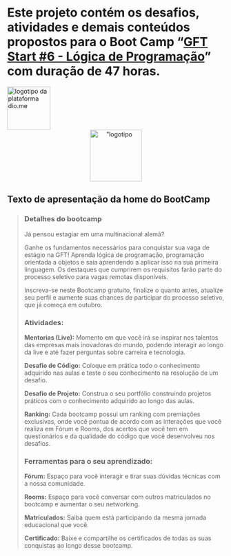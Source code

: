 # Este projeto contém os desafios, atividades e demais conteúdos propostos para o **Boot Camp** “[GFT Start #6 - Lógica de Programação](https://web.dio.me/track/gft-start-logica-de-programacao)” com duração de 47 horas.

<img src="https://hermes.digitalinnovation.one/assets/diome/logo-full.svg" alt="logotipo da plataforma dio.me" width="100"/>

<div align="center">
    <img src="https://assets.dio.me/0JQqr8ZwT-UxlnECL_OiT33rG3DrDD_Lc1BCMsn_iso/f:webp/h:120/q:80/L3RyYWNrcy8zZjAzZTNmNS03Nzk1LTQ1NzktYTI1YS0wZTk1ODdlMGRmNzcucG5n" alt=”logotipo do bootcamp” width="120"/>
</div>

## Texto de apresentação da home do BootCamp

> ### **Detalhes do bootcamp**
> 
> Já pensou estagiar em uma multinacional alemã?
> 
> Ganhe os fundamentos necessários para conquistar sua vaga de estágio na GFT! Aprenda lógica de programação, programação orientada a objetos e saia aprendendo a aplicar isso na sua primeira linguagem. Os destaques que cumprirem os requisitos farão parte do processo seletivo para vagas remotas disponíveis.
> 
> Inscreva-se neste Bootcamp gratuito, finalize o quanto antes, atualize seu perfil e aumente suas chances de participar do processo seletivo, que já começa em outubro.
> 
> ### **Atividades:**
> 
> **Mentorias (Live):** Momento em que você irá se inspirar nos talentos das empresas mais inovadoras do mundo, podendo interagir ao longo da live e até fazer perguntas sobre carreira e tecnologia.
> 
> **Desafio de Código:** Coloque em prática todo o conhecimento adquirido nas aulas e teste o seu conhecimento na resolução de um desafio.
> 
> **Desafio de Projeto:** Construa o seu portfólio construindo projetos práticos com o conhecimento adquirido ao longo das aulas.
> 
> **Ranking:** Cada bootcamp possui um ranking com premiações exclusivas, onde você pontua de acordo com as interações que você realiza em Fórum e Rooms, dos acertos que você tem em questionários e da qualidade do código que você desenvolveu nos desafios.
> 
> ### **Ferramentas para o seu aprendizado:**
> 
> **Fórum:** Espaço para você interagir e tirar suas dúvidas técnicas com a nossa comunidade.
> 
> **Rooms:** Espaço para você conversar com outros matriculados no bootcamp e aumentar o seu networking.
> 
> **Matriculados:** Saiba quem está participando da mesma jornada educacional que você.
> 
> **Certificado:** Baixe e compartilhe os certificados de todas as suas conquistas ao longo desse bootcamp.